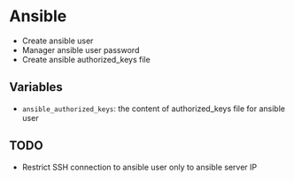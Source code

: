 # Ansible

- Create ansible user
- Manager ansible user password
- Create ansible authorized_keys file

## Variables

- `ansible_authorized_keys`: the content of authorized_keys file for ansible user

## TODO

* Restrict SSH connection to ansible user only to ansible server IP
